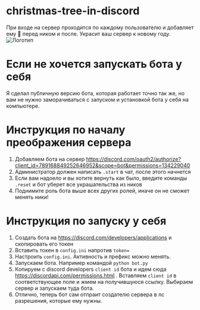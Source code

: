 # christmas-tree-in-discord
При входе на сервер проходится по каждому пользователю и добавляет ему 🎄 перед ником и после. Украсит ваш сервер к новому году.
![Логотип](https://media.discordapp.net/attachments/680742104187797606/789168605961912322/cristmas_tree_bot.png "Логотип")
# Если не хочется запускать бота у себя
Я сделал публичную версию бота, которая работает точно так же, но вам не нужно заморачиваться с запуском и установкой бота у себя на компьютере.
# Инструкция по началу преображения сервера
1. Добавляем бота на сервер https://discord.com/oauth2/authorize?client_id=789168849252646952&scope=bot&permissions=134229040
2. Администратор должен написать `.start` в чат, после этого начнется
3. Если вам надоело и вы хотите вернуть как было, введите команды `.reset` и бот уберет все украшательства из ников
4. Поднимите роль бота выше всех других ролей, иначе он не сможет менять ники!
# Инструкция по запуску у себя
1. Создать бота на https://discord.com/developers/applications и скопировать его токен
2. Вставить токен в `config.ini` напротив `token=`
3. Настроить `config.ini`. Активность и префикс можно менять.
4. Запускаем бота. Например командой `python bot.py`
5. Копируем с discord developers `client id` бота и идем сюда https://discordapi.com/permissions.html . Вставляем `client id` в соответствующее поле и жмем на получившуюся ссылку. Выбираем сервер и запускаем туда бота.
6. Отлично, теперь бот сам отпраит создателю сервера в лс разрешения, которые ему нужны.
